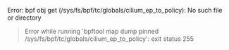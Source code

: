 Error: bpf obj get (/sys/fs/bpf/tc/globals/cilium_ep_to_policy): No such file or directory
> Error while running 'bpftool map dump pinned /sys/fs/bpf/tc/globals/cilium_ep_to_policy':  exit status 255

